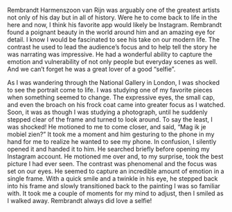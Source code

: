 Rembrandt Harmenszoon van Rijn was arguably one of the greatest artists not only of his day but in all of history.  Were he to come back to life in the here and now, I think his favorite app would likely be Instagram.  Rembrandt found a poignant beauty in the world around him and an amazing eye for detail. I know I would be fascinated to see his take on our modern life. The contrast he used to lead the audience’s focus and to help tell the story he was narrating was impressive.  He had a wonderful ability to capture the emotion and vulnerability of not only people but everyday scenes as well.  And we can’t forget he was a great lover of a good “selfie”.

As I was wandering through the National Gallery in London, I was shocked to see the portrait come to life.  I was studying one of my favorite pieces when something seemed to change.  The expressive eyes, the small cap, and even the broach on his frock coat came into greater focus as I watched.  Soon, it was as though I was studying a photograph, until he suddenly stepped clear of the frame and turned to look around. To say the least, I was shocked\! He motioned to me to come closer, and said, “Mag ik je mobiel zien?”  It took me a moment and him gesturing to the phone in my hand for me to realize he wanted to see my phone.  In confusion, I silently opened it and handed it to him.  He searched briefly before opening my Instagram account.  He motioned me over and, to my surprise, took the best picture I had ever seen.  The contrast was phenomenal and the focus was set on our eyes.  He seemed to capture an incredible amount of emotion in a single frame.  With a quick smile and a twinkle in his eye, he stepped back into his frame and slowly transitioned back to the painting I was so familiar with.  It took me a couple of moments for my mind to adjust, then I smiled as I walked away.  Rembrandt always did love a selfie\!  
